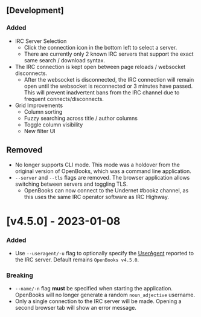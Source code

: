 ## [Development]

### Added

- IRC Server Selection
    - Click the connection icon in the bottom left to select a server.
    - There are currently only 2 known IRC servers that support the exact same search / download syntax.
- The IRC connection is kept open between page reloads / websocket disconnects.
    - After the websocket is disconnected, the IRC connection will remain open until the websocket is reconnected or 3 minutes have passed.
      This will prevent inadvertent bans from the IRC channel due to frequent connects/disconnects.
- Grid Improvements
    - Column sorting
    - Fuzzy searching across title / author columns
    - Toggle column visibility
    - New filter UI

## Removed
- No longer supports CLI mode. This mode was a holdover from the original version of OpenBooks, which was a command line application.
- `--server` and `--tls` flags are removed. The browser application allows switching between servers and toggling TLS.
  - OpenBooks can now connect to  the Undernet #bookz channel, as this uses the same IRC operator software as IRC Highway.

# [v4.5.0] - 2023-01-08

### Added

- Use `--useragent/-u` flag to optionally specify the [UserAgent](https://en.wikipedia.org/wiki/Client-to-client_protocol#VERSION) reported to the IRC server. Default remains `OpenBooks v4.5.0`.

### Breaking

- `--name/-n` flag **must** be specified when starting the application. OpenBooks will no longer generate a random `noun_adjective` username.
- Only a single connection to the IRC server will be made. Opening a second browser tab will show an error message.
